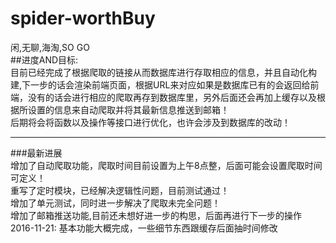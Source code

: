# spider-worthBuy
闲,无聊,海淘,SO GO</br>
##进度AND目标: </br>
目前已经完成了根据爬取的链接从而数据库进行存取相应的信息，并且自动化构建,下一步的话会渲染前端页面，根据URL来对应如果是数据库已有的会返回给前端，没有的话会进行相应的爬取再存到数据库里，另外后面还会再加上缓存以及根据所设置的信息来自动爬取并将其最新信息推送到邮箱！</br>
后期将会将函数以及操作等接口进行优化，也许会涉及到数据库的改动！<br>
***
###最新进展</br>
增加了自动爬取功能，爬取时间目前设置为上午8点整，后面可能会设置爬取时间可定义！</br>
重写了定时模块，已经解决逻辑性问题，目前测试通过！</br>
增加了单元测试，同时进一步解决了爬取未完全问题！</br>
增加了邮箱推送功能,目前还未想好进一步的构思，后面再进行下一步的操作</br>
2016-11-21: 基本功能大概完成，一些细节东西跟缓存后面抽时间修改
